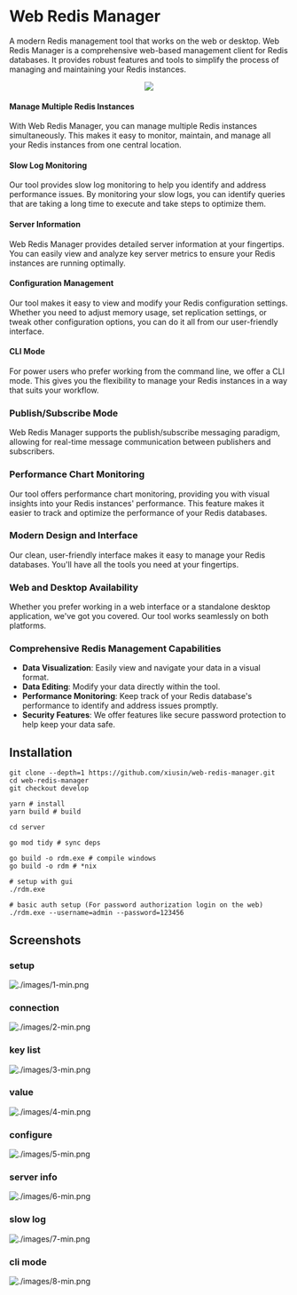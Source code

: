 # Web Redis Manager
A modern Redis management tool that works on the web or desktop.
Web Redis Manager is a comprehensive web-based management client for Redis databases. It provides robust features and tools to simplify the process of managing and maintaining your Redis instances.

<p align="center">
  <img src="./frontend/static/redis.svg" />
</p>

####  Manage Multiple Redis Instances

With Web Redis Manager, you can manage multiple Redis instances simultaneously. This makes it easy to monitor, maintain, and manage all your Redis instances from one central location.

#### Slow Log Monitoring
Our tool provides slow log monitoring to help you identify and address performance issues. By monitoring your slow logs, you can identify queries that are taking a long time to execute and take steps to optimize them.

#### Server Information
Web Redis Manager provides detailed server information at your fingertips. You can easily view and analyze key server metrics to ensure your Redis instances are running optimally.

#### Configuration Management
Our tool makes it easy to view and modify your Redis configuration settings. Whether you need to adjust memory usage, set replication settings, or tweak other configuration options, you can do it all from our user-friendly interface.

#### CLI Mode
For power users who prefer working from the command line, we offer a CLI mode. This gives you the flexibility to manage your Redis instances in a way that suits your workflow.

### Publish/Subscribe Mode

Web Redis Manager supports the publish/subscribe messaging paradigm, allowing for real-time message communication between publishers and subscribers.

### Performance Chart Monitoring

Our tool offers performance chart monitoring, providing you with visual insights into your Redis instances' performance. This feature makes it easier to track and optimize the performance of your Redis databases.

### Modern Design and Interface

Our clean, user-friendly interface makes it easy to manage your Redis databases. You'll have all the tools you need at your fingertips.

### Web and Desktop Availability

Whether you prefer working in a web interface or a standalone desktop application, we've got you covered. Our tool works seamlessly on both platforms.

### Comprehensive Redis Management Capabilities

- **Data Visualization**: Easily view and navigate your data in a visual format.
- **Data Editing**: Modify your data directly within the tool.
- **Performance Monitoring**: Keep track of your Redis database's performance to identify and address issues promptly.
- **Security Features**: We offer features like secure password protection to help keep your data safe.

## Installation

```shell
git clone --depth=1 https://github.com/xiusin/web-redis-manager.git
cd web-redis-manager
git checkout develop

yarn # install
yarn build # build

cd server

go mod tidy # sync deps

go build -o rdm.exe # compile windows
go build -o rdm # *nix

# setup with gui
./rdm.exe

# basic auth setup (For password authorization login on the web)
./rdm.exe --username=admin --password=123456
```

## Screenshots ##

### setup ###

![./images/1-min.png](./images/1-min.png)

### connection ###

![./images/2-min.png](./images/2-min.png)

### key list ###

![./images/3-min.png](./images/3-min.png)

### value ###

![./images/4-min.png](./images/4-min.png)

### configure ###

![./images/5-min.png](./images/5-min.png)

### server info ###

![./images/6-min.png](./images/6-min.png)

### slow log ###

![./images/7-min.png](./images/7-min.png)

### cli mode ###

![./images/8-min.png](./images/8-min.png)
